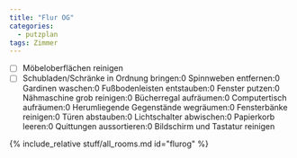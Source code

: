 ```yaml
---
title: "Flur OG"
categories:
  - putzplan
tags: Zimmer
---
```

<!--more-->
 - [ ] Möbeloberflächen reinigen
 - [ ] Schubladen/Schränke in Ordnung bringen:0
Spinnweben entfernen:0
Gardinen waschen:0
Fußbodenleisten entstauben:0
Fenster putzen:0
Nähmaschine  grob reinigen:0
Bücherregal aufräumen:0
Computertisch aufräumen:0
Herumliegende Gegenstände wegräumen:0
Fensterbänke reinigen:0
Türen abstauben:0
Lichtschalter abwischen:0
Papierkorb leeren:0
Quittungen aussortieren:0
Bildschirm und Tastatur reinigen
<!--more-->
{%  include_relative stuff/all_rooms.md id="flurog" %}

<!--stackedit_data:
eyJoaXN0b3J5IjpbMTk4MjAxMjM1NV19
-->